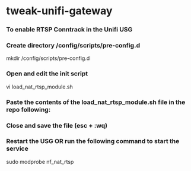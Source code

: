 # tweak-unifi-gateway


### To enable RTSP Conntrack in the Unifi USG ###

### Create directory /config/scripts/pre-config.d ###
mkdir /config/scripts/pre-config.d

### Open and edit the init script ###
vi load_nat_rtsp_module.sh

### Paste the contents of the load_nat_rtsp_module.sh file in the repo following: ###

### Close and save the file (esc + :wq) ##
### Restart the USG OR run the following command to start the service ###
sudo modprobe nf_nat_rtsp
